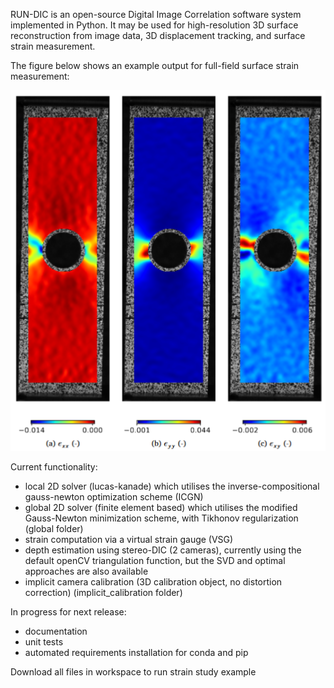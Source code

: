 RUN-DIC is an open-source Digital Image Correlation software system implemented in Python. It may be used for high-resolution 3D surface reconstruction from image data, 3D displacement tracking, and surface strain measurement.

The figure below shows an example output for full-field surface strain measurement:

![Strain Example](https://github.com/edbrisley/run-dic/raw/main/strain_example.png "Strain Example")

Current functionality:

- local 2D solver (lucas-kanade) which utilises the inverse-compositional gauss-newton optimization scheme (ICGN)
- global 2D solver (finite element based) which utilises the modified Gauss-Newton minimization scheme, with Tikhonov regularization (global folder)
- strain computation via a virtual strain gauge (VSG)
- depth estimation using stereo-DIC (2 cameras), currently using the default openCV triangulation function, but the SVD and optimal approaches are also available
- implicit camera calibration (3D calibration object, no distortion correction) (implicit_calibration folder)

In progress for next release:

- documentation
- unit tests
- automated requirements installation for conda and pip

Download all files in workspace to run strain study example
